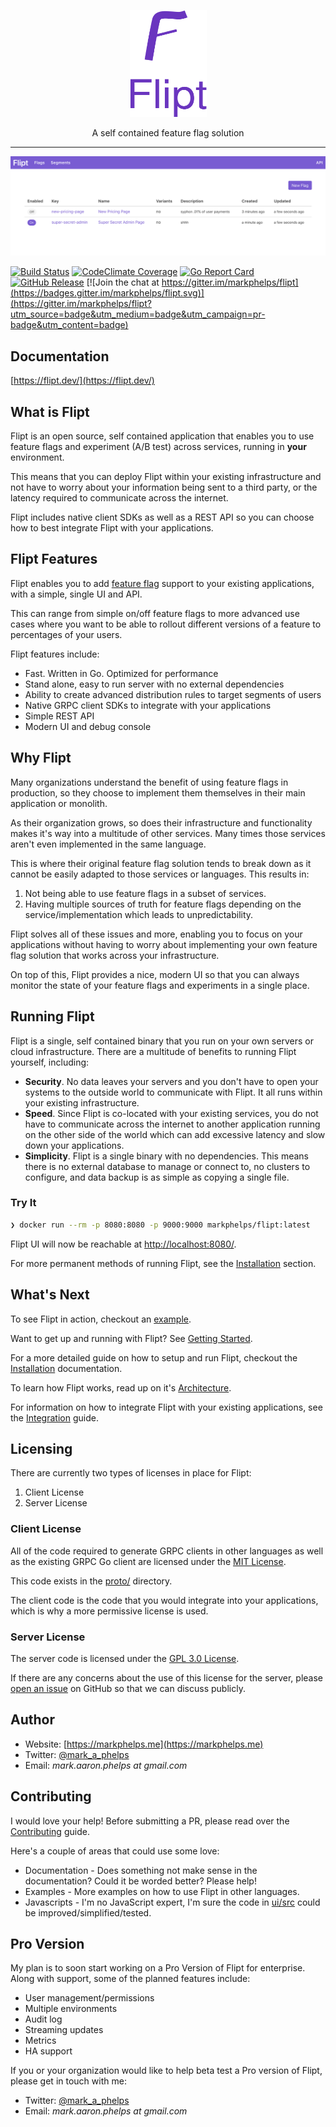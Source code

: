 <p align=center>
	<img src="ui/static/logo.svg" alt="Flipt" width=123 height=171 />
</p>

<p align="center">A self contained feature flag solution</p>

<hr />

![Flipt](docs/assets/images/flipt.png)

[![Build Status](https://travis-ci.com/markphelps/flipt.svg?token=TBiDDmnBkCmRa867CqCG&branch=master)](https://travis-ci.com/markphelps/flipt)
[![CodeClimate Coverage](https://img.shields.io/codeclimate/coverage/markphelps/flipt.svg?style=flat)](https://codeclimate.com/github/markphelps/flipt)
[![Go Report Card](https://goreportcard.com/badge/github.com/markphelps/flipt)](https://goreportcard.com/report/github.com/markphelps/flipt)
[![GitHub Release](https://img.shields.io/github/release/markphelps/flipt.svg?style=flat)](https://github.com/markphelps/flipt/releases)
[![Join the chat at https://gitter.im/markphelps/flipt](https://badges.gitter.im/markphelps/flipt.svg)](https://gitter.im/markphelps/flipt?utm_source=badge&utm_medium=badge&utm_campaign=pr-badge&utm_content=badge)


## Documentation

[https://flipt.dev/](https://flipt.dev/)

## What is Flipt

Flipt is an open source, self contained application that enables you to use feature flags and experiment (A/B test) across services, running in **your** environment.

This means that you can deploy Flipt within your existing infrastructure and not have to worry about your information being sent to a third party, or the latency required to communicate across the internet.

Flipt includes native client SDKs as well as a REST API so you can choose how to best integrate Flipt with your applications.

## Flipt Features

Flipt enables you to add [feature flag](https://martinfowler.com/bliki/FeatureToggle.html) support to your existing applications, with a simple, single UI and API.

This can range from simple on/off feature flags to more advanced use cases where you want to be able to rollout different versions of a feature to percentages of your users.

Flipt features include:

* Fast. Written in Go. Optimized for performance
* Stand alone, easy to run server with no external dependencies
* Ability to create advanced distribution rules to target segments of users
* Native GRPC client SDKs to integrate with your applications
* Simple REST API
* Modern UI and debug console

## Why Flipt

Many organizations understand the benefit of using feature flags in production, so they choose to implement them themselves in their main application or monolith.

As their organization grows, so does their infrastructure and functionality makes it's way into a multitude of other services. Many times those services aren't even implemented in the same language.

This is where their original feature flag solution tends to break down as it cannot be easily adapted to those services or languages. This results in:

1. Not being able to use feature flags in a subset of services.
1. Having multiple sources of truth for feature flags depending on the service/implementation which leads to unpredictability.

Flipt solves all of these issues and more, enabling you to focus on your applications without having to worry about implementing your own feature flag solution that works across your infrastructure.

On top of this, Flipt provides a nice, modern UI so that you can always monitor the state of your feature flags and experiments in a single place.

## Running Flipt

Flipt is a single, self contained binary that you run on your own servers or cloud infrastructure. There are a multitude of benefits to running Flipt yourself, including:

* **Security**. No data leaves your servers and you don't have to open your systems to the outside world to communicate with Flipt. It all runs within your existing infrastructure.
* **Speed**. Since Flipt is co-located with your existing services, you do not have to communicate across the internet to another application running on the other side of the world which can add excessive latency and slow down your applications.
* **Simplicity**. Flipt is a single binary with no dependencies. This means there is no external database to manage or connect to, no clusters to configure, and data backup is as simple as copying a single file.

### Try It

```bash
❯ docker run --rm -p 8080:8080 -p 9000:9000 markphelps/flipt:latest
```

Flipt UI will now be reachable at [http://localhost:8080/](http://localhost:8080).

For more permanent methods of running Flipt, see the [Installation](https://flipt.dev/installation/) section.

## What's Next

To see Flipt in action, checkout an [example](examples/).

Want to get up and running with Flipt? See [Getting Started](https://flipt.dev/getting_started/).

For a more detailed guide on how to setup and run Flipt, checkout the [Installation](https://flipt.dev/installation/) documentation.

To learn how Flipt works, read up on it's [Architecture](https://flipt.dev/architecture/).

For information on how to integrate Flipt with your existing applications, see the [Integration](https://flipt.dev/integration/) guide.

## Licensing

There are currently two types of licenses in place for Flipt:

1. Client License
2. Server License

### Client License

All of the code required to generate GRPC clients in other languages as well as the existing GRPC Go client are licensed under the [MIT License](https://spdx.org/licenses/MIT.html).

This code exists in the [proto/](proto/) directory.

The client code is the code that you would integrate into your applications, which is why a more permissive license is used.

### Server License

The server code is licensed under the [GPL 3.0 License](https://spdx.org/licenses/GPL-3.0.html).

If there are any concerns about the use of this license for the server, please [open an issue](https://github.com/markphelps/flipt/issues/new) on GitHub so that we can discuss publicly.

## Author

* Website: [https://markphelps.me](https://markphelps.me)
* Twitter: [@mark_a_phelps](https://twitter.com/mark_a_phelps)
* Email: _mark.aaron.phelps at gmail.com_

## Contributing

I would love your help! Before submitting a PR, please read over the [Contributing](.github/contributing) guide.

Here's a couple of areas that could use some love:

* Documentation - Does something not make sense in the documentation? Could it be worded better? Please help!
* Examples - More examples on how to use Flipt in other languages.
* Javascripts - I'm no JavaScript expert, I'm sure the code in [ui/src](ui/src) could be improved/simplified/tested.

## Pro Version

My plan is to soon start working on a Pro Version of Flipt for enterprise. Along with support, some of the planned features include:

* User management/permissions
* Multiple environments
* Audit log
* Streaming updates
* Metrics
* HA support

If you or your organization would like to help beta test a Pro version of Flipt, please get in touch with me:

* Twitter: [@mark_a_phelps](https://twitter.com/mark_a_phelps)
* Email: _mark.aaron.phelps at gmail.com_
